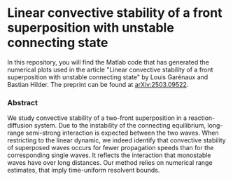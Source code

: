 #  Linear convective stability of a front superposition with unstable connecting state

In this repository, you will find the Matlab code that has generated the numerical plots used in the article "Linear convective stability of a front superposition with unstable connecting state" by Louis Garénaux and Bastian Hilder. The preprint can be found at [arXiv:2503.09522](https://arxiv.org/abs/2503.09522).

### Abstract

We study convective stability of a two-front superposition in a reaction-diffusion system. Due to the instability of the connecting equilibrium, long-range semi-strong interaction is expected between the two waves. When restricting to the linear dynamic, we indeed identify that convective stability of superposed waves occurs for fewer propagation speeds than for the corresponding single waves. It reflects the interaction that monostable waves have over long distances. Our method relies on numerical range estimates, that imply time-uniform resolvent bounds. 
